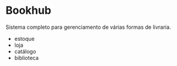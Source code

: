 # Bookhub

Sistema completo para gerenciamento de várias formas de livraria. 

- estoque
- loja
- catálogo
- biblioteca
